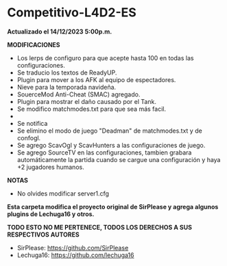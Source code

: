 # Competitivo-L4D2-ES
 
 **Actualizado el 14/12/2023 5:00p.m.**
                        
 
 **MODIFICACIONES**
 
 - Los lerps de configuro para que acepte hasta 100 en todas las configuraciones.
 - Se traducio los textos de ReadyUP.
 - Plugin para mover a los AFK al equipo de espectadores.
 - Nieve para la temporada navideña.
 - SouerceMod Anti-Cheat (SMAC) agregado.
 - Plugin para mostrar el daño causado por el Tank.
 - Se modifico matchmodes.txt para que sea más facil.
 -
 - Se notifica
 - Se elimino el modo de juego "Deadman" de matchmodes.txt y de confogl.
 - Se agrego ScavOgl y ScavHunters a las configuraciones de juego.
 - Se agrego SourceTV en las configuraciones, tambien grabara automáticamente la partida cuando se cargue una configuración y haya +2 jugadores humanos.
 
 **NOTAS**
 
 - No olvides modificar server1.cfg


**Esta carpeta modifica el proyecto original de SirPlease y agrega algunos plugins de Lechuga16 y otros.**
 
  **TODO ESTO NO ME PERTENECE, TODOS LOS DERECHOS A SUS RESPECTIVOS AUTORES**
 
 - SirPlease: https://github.com/SirPlease
 - Lechuga16: https://github.com/lechuga16
 